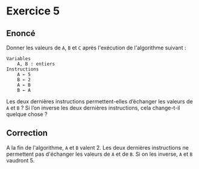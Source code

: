 # Exercice 5

## Enoncé

Donner les valeurs de `A`, `B` et `C` après l'exécution de l'algorithme suivant :

```
Variables​
    A, B : entiers​
Instructions​
    A ← 5​
    B ← 2​
    A ← B​
    B ← A​
```

Les deux dernières instructions permettent-elles d’échanger les valeurs de `A` et `B` ?
Si l’on inverse les deux dernières instructions, cela change-t-il quelque chose ?

## Correction

A la fin de l'algorithme, `A` et `B` valent 2.
Les deux dernières instructions ne permettent pas d'échanger les valeurs de `A` et de `B`.
Si on les inverse, `A` et `B` vaudront 5.
